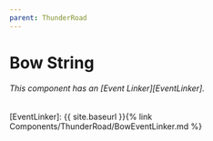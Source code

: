 ```yaml
---
parent: ThunderRoad
---
```

# Bow String
###### This component has an [Event Linker][EventLinker].






[EventLinker]: {{ site.baseurl }}{% link Components/ThunderRoad/BowEventLinker.md %}